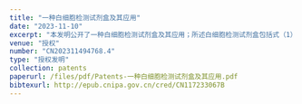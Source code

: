 ```yaml
---
title: "一种白细胞检测试剂盒及其应用"
date: "2023-11-10"
excerpt: "本发明公开了一种白细胞检测试剂盒及其应用；所述白细胞检测试剂盒包括式（1）到式（4）中任意一种结构的AIE荧光染料。本发明将血液样品和红细胞溶解剂混合后，加入AIE荧光染料溶液；检测所得混合物的散射光特性和荧光特性；根据散射光特性和荧光特性对白细胞进行分类和计数。本发明利用具有聚集诱导发光特性的AIE荧光染料作为白细胞分类试剂，AIE荧光染料特异性结合白细胞的核酸后，通过流式细胞仪检测，可以对白细胞进行准确的分类统计；而且AIE荧光染料检测灵敏性高，光稳定性好，可降低单次使用剂量，不易发生荧光猝灭现象。"
venue: "授权"
number: "CN202311494768.4"
type: "授权发明"
collection: patents
paperurl: /files/pdf/Patents-一种白细胞检测试剂盒及其应用.pdf
bibtexurl: http://epub.cnipa.gov.cn/cred/CN117233067B
---
```



